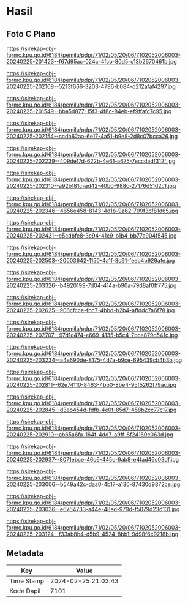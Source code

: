 # Hasil

## Foto C Plano

https://sirekap-obj-formc.kpu.go.id/6184/pemilu/pdpr/71/02/05/20/06/7102052006003-20240225-201423--f67d95ac-024c-4fcb-80d5-c13b2670461b.jpg

https://sirekap-obj-formc.kpu.go.id/6184/pemilu/pdpr/71/02/05/20/06/7102052006003-20240225-202109--5213f666-3203-4796-b084-d212afaf4297.jpg

https://sirekap-obj-formc.kpu.go.id/6184/pemilu/pdpr/71/02/05/20/06/7102052006003-20240225-201549--bba5d877-15f3-4f8c-84eb-ef9ffafc7c95.jpg

https://sirekap-obj-formc.kpu.go.id/6184/pemilu/pdpr/71/02/05/20/06/7102052006003-20240225-202154--ccdb62aa-6e17-4a51-b9e8-2d8c07bcca26.jpg

https://sirekap-obj-formc.kpu.go.id/6184/pemilu/pdpr/71/02/05/20/06/7102052006003-20240225-202239--409de17d-622b-4e61-a675-7eccdadf312f.jpg

https://sirekap-obj-formc.kpu.go.id/6184/pemilu/pdpr/71/02/05/20/06/7102052006003-20240225-202310--a92b181c-ad42-40b0-988c-27176d51d2c1.jpg

https://sirekap-obj-formc.kpu.go.id/6184/pemilu/pdpr/71/02/05/20/06/7102052006003-20240225-202346--4656e458-8143-4d1b-9a62-709f3cf81d65.jpg

https://sirekap-obj-formc.kpu.go.id/6184/pemilu/pdpr/71/02/05/20/06/7102052006003-20240225-202431--e5cdbfe8-3e94-41c9-b1b4-bb77a904f545.jpg

https://sirekap-obj-formc.kpu.go.id/6184/pemilu/pdpr/71/02/05/20/06/7102052006003-20240225-202503--20003642-1150-4a1f-8c91-feeb4b929afe.jpg

https://sirekap-obj-formc.kpu.go.id/6184/pemilu/pdpr/71/02/05/20/06/7102052006003-20240225-203326--b4920199-7d04-414a-b90a-79d8af0ff775.jpg

https://sirekap-obj-formc.kpu.go.id/6184/pemilu/pdpr/71/02/05/20/06/7102052006003-20240225-202625--906cfcce-fbc7-4bbd-b2b4-affddc7a6f78.jpg

https://sirekap-obj-formc.kpu.go.id/6184/pemilu/pdpr/71/02/05/20/06/7102052006003-20240225-202707--97d1c474-e669-4135-b5c4-7bce879d541c.jpg

https://sirekap-obj-formc.kpu.go.id/6184/pemilu/pdpr/71/02/05/20/06/7102052006003-20240225-203234--a4e690de-8175-4d7a-b9ce-695439cb4b3b.jpg

https://sirekap-obj-formc.kpu.go.id/6184/pemilu/pdpr/71/02/05/20/06/7102052006003-20240225-202811--62e74110-8463-4bb0-8be4-95f5262f79ac.jpg

https://sirekap-obj-formc.kpu.go.id/6184/pemilu/pdpr/71/02/05/20/06/7102052006003-20240225-202845--d3eb454d-fdfb-4e0f-85d7-458b2cc77c17.jpg

https://sirekap-obj-formc.kpu.go.id/6184/pemilu/pdpr/71/02/05/20/06/7102052006003-20240225-202910--ab65a6fa-164f-4dd7-a9ff-8f24160e063d.jpg

https://sirekap-obj-formc.kpu.go.id/6184/pemilu/pdpr/71/02/05/20/06/7102052006003-20240225-202937--8071ebce-46c6-445c-9ab8-e4fad46c03df.jpg

https://sirekap-obj-formc.kpu.go.id/6184/pemilu/pdpr/71/02/05/20/06/7102052006003-20240225-203006--b549a42c-daa0-4b17-a130-87430d9872ce.jpg

https://sirekap-obj-formc.kpu.go.id/6184/pemilu/pdpr/71/02/05/20/06/7102052006003-20240225-203036--e6764733-a44e-48ed-979d-f5079d23d131.jpg

https://sirekap-obj-formc.kpu.go.id/6184/pemilu/pdpr/71/02/05/20/06/7102052006003-20240225-203124--f33ab8b4-d5b9-4524-8bb1-9d98f6c9218b.jpg


## Metadata

| Key        | Value               |
| ---------- | ------------------- |
| Time Stamp | 2024-02-25 21:03:43 |
| Kode Dapil | 7101                |



